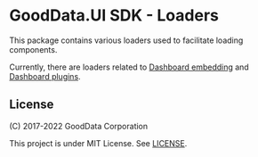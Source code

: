 # GoodData.UI SDK - Loaders

This package contains various loaders used to facilitate loading components.

Currently, there are loaders related to [Dashboard embedding](https://sdk.gooddata.com/gooddata-ui/docs/dashboard_embedding.html) and [Dashboard plugins](https://sdk.gooddata.com/gooddata-ui/docs/dashboard_plugins.html).

## License

(C) 2017-2022 GoodData Corporation

This project is under MIT License. See [LICENSE](https://github.com/gooddata/gooddata-ui-sdk/blob/master/libs/sdk-ui-loaders/LICENSE).
